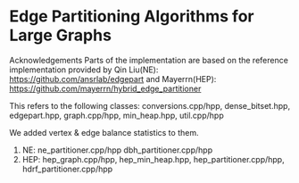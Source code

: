 Edge Partitioning Algorithms for Large Graphs
=============================================

Acknowledgements
Parts of the implementation are based on the reference implementation provided by Qin Liu(NE): https://github.com/ansrlab/edgepart and Mayerrn(HEP): https://github.com/mayerrn/hybrid_edge_partitioner

This refers to the following classes: conversions.cpp/hpp, dense_bitset.hpp, edgepart.hpp, graph.cpp/hpp, min_heap.hpp, util.cpp/hpp

We added vertex & edge balance statistics to them.
1. NE: ne_partitioner.cpp/hpp dbh_partitioner.cpp/hpp 
2. HEP: hep_graph.cpp/hpp, hep_min_heap.hpp, hep_partitioner.cpp/hpp, hdrf_partitioner.cpp/hpp
